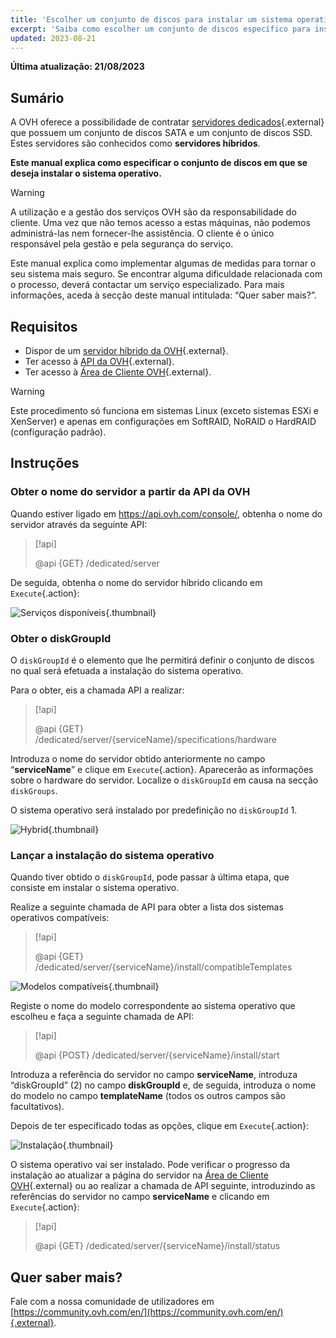 ```yaml
---
title: 'Escolher um conjunto de discos para instalar um sistema operativo'
excerpt: 'Saiba como escolher um conjunto de discos específico para instalar um sistema operativo'
updated: 2023-08-21
---
```


**Última atualização: 21/08/2023**

## Sumário

A OVH oferece a possibilidade de contratar [servidores dedicados](https://www.ovh.pt/servidores_dedicados/){.external} que possuem um conjunto de discos SATA e um conjunto de discos SSD. Estes servidores são conhecidos como **servidores híbridos**.

**Este manual explica como especificar o conjunto de discos em que se deseja instalar o sistema operativo.**


> [!warning]
> 
> A utilização e a gestão dos serviços OVH são da responsabilidade do cliente. Uma vez que não temos acesso a estas máquinas, não podemos administrá-las nem fornecer-lhe assistência. O cliente é o único responsável pela gestão e pela segurança do serviço.
> 
> Este manual explica como implementar algumas de medidas para tornar o seu sistema mais seguro. Se encontrar alguma dificuldade relacionada com o processo, deverá contactar um serviço especializado. Para mais informações, aceda à secção deste manual intitulada: “Quer saber mais?”.
>

## Requisitos

* Dispor de um [servidor híbrido da OVH](https://www.ovh.pt/servidores_dedicados/){.external}.
* Ter acesso à [API da OVH](https://api.ovh.com/){.external}.
* Ter acesso à [Área de Cliente OVH](https://www.ovh.com/auth/?action=gotomanager&from=https://www.ovh.pt/&ovhSubsidiary=pt){.external}.

> [!warning]
>
> Este procedimento só funciona em sistemas Linux (exceto sistemas ESXi e XenServer) e apenas em configurações em SoftRAID, NoRAID o HardRAID (configuração padrão).
> 

## Instruções

### Obter o nome do servidor a partir da API da OVH

Quando estiver ligado em <https://api.ovh.com/console/>, obtenha o nome do servidor através da seguinte API:

> [!api]
>
> @api {GET} /dedicated/server
> 

De seguida, obtenha o nome do servidor híbrido clicando em `Execute`{.action}:

![Serviços disponíveis](images/services-01.png){.thumbnail}

### Obter o diskGroupId

O `diskGroupId` é o elemento que lhe permitirá definir o conjunto de discos no qual será efetuada a instalação do sistema operativo. 

Para o obter, eis a chamada API a realizar:

> [!api]
>
> @api {GET} /dedicated/server/{serviceName}/specifications/hardware
> 

Introduza o nome do servidor obtido anteriormente no campo “**serviceName**” e clique em `Execute`{.action}. Aparecerão as informações sobre o hardware do servidor. Localize o `diskGroupId` em causa na secção `diskGroups`.

O sistema operativo será instalado por predefinição no `diskGroupId` 1.

![Hybrid](images/hybrid-01.png){.thumbnail}

### Lançar a instalação do sistema operativo

Quando tiver obtido o `diskGroupId`, pode passar à última etapa, que consiste em instalar o sistema operativo.

Realize a seguinte chamada de API para obter a lista dos sistemas operativos compatíveis:

> [!api]
>
> @api {GET} /dedicated/server/{serviceName}/install/compatibleTemplates
> 

![Modelos compatíveis](images/templates-01.png){.thumbnail}

Registe o nome do modelo correspondente ao sistema operativo que escolheu e faça a seguinte chamada de API:

> [!api]
>
> @api {POST} /dedicated/server/{serviceName}/install/start
> 

Introduza a referência do servidor no campo **serviceName**, introduza “diskGroupId” (2) no campo **diskGroupId** e, de seguida, introduza o nome do modelo no campo **templateName** (todos os outros campos são facultativos).

Depois de ter especificado todas as opções, clique em `Execute`{.action}:

![Instalação](images/install-01.png){.thumbnail}

O sistema operativo vai ser instalado. Pode verificar o progresso da instalação ao atualizar a página do servidor na [Área de Cliente OVH](https://www.ovh.com/auth/?action=gotomanager&from=https://www.ovh.pt/&ovhSubsidiary=pt){.external} ou ao realizar a chamada de API seguinte, introduzindo as referências do servidor no campo **serviceName** e clicando em `Execute`{.action}:

> [!api]
>
> @api {GET} /dedicated/server/{serviceName}/install/status
> 

## Quer saber mais?

Fale com a nossa comunidade de utilizadores em [https://community.ovh.com/en/](https://community.ovh.com/en/){.external}.
